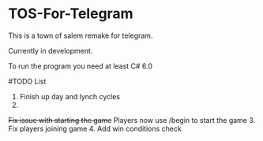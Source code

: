 # TOS-For-Telegram

This is a town of salem remake for telegram.


Currently in development.


To run the program you need at least C# 6.0


#TODO List
1. Finish up day and lynch cycles
2. 
<strike>Fix issue with starting the game</strike> Players now use /begin to start the game
3. Fix players joining game
4. Add win conditions check
